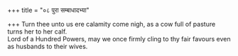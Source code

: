 +++
title = "०८ पुरा सम्बाधादभ्या"

+++
Turn thee unto us ere calamity come nigh, as a cow full of pasture turns her to her calf.  
     Lord of a Hundred Powers, may we once firmly cling to thy fair favours even as husbands to their wives.